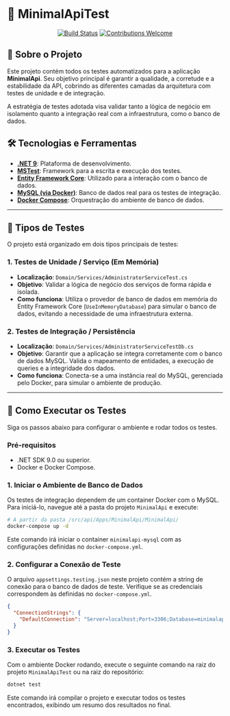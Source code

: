 # 🧪 MinimalApiTest

<p align="center">
  <a href="https://github.com/heviane/trilha-net-fundamentos-desafio/actions/workflows/dotnet-ci.yml"><img alt="Build Status" src="https://img.shields.io/github/actions/workflow/status/heviane/trilha-net-fundamentos-desafio/dotnet-ci.yml?branch=main&style=for-the-badge&label=CI"></a>
  <a href="../../../../.github/CONTRIBUTING.md"><img alt="Contributions Welcome" src="https://img.shields.io/badge/contributions-welcome-brightgreen.svg?style=for-the-badge"></a>
</p>

## 🎯 Sobre o Projeto

Este projeto contém todos os testes automatizados para a aplicação **MinimalApi**. Seu objetivo principal é garantir a qualidade, a corretude e a estabilidade da API, cobrindo as diferentes camadas da arquitetura com testes de unidade e de integração.

A estratégia de testes adotada visa validar tanto a lógica de negócio em isolamento quanto a integração real com a infraestrutura, como o banco de dados.

## 🛠️ Tecnologias e Ferramentas

- **[.NET 9](https://dotnet.microsoft.com/en-us/download)**: Plataforma de desenvolvimento.
- **[MSTest](https://learn.microsoft.com/pt-br/dotnet/core/testing/mstest-runner-intro)**: Framework para a escrita e execução dos testes.
- **[Entity Framework Core](https://learn.microsoft.com/pt-br/ef/core/)**: Utilizado para a interação com o banco de dados.
- **[MySQL (via Docker)](https://www.docker.com/products/docker-desktop/)**: Banco de dados real para os testes de integração.
- **[Docker Compose](https://docs.docker.com/compose/)**: Orquestração do ambiente de banco de dados.

---

## 🔬 Tipos de Testes

O projeto está organizado em dois tipos principais de testes:

### 1. Testes de Unidade / Serviço (Em Memória)

- **Localização**: `Domain/Services/AdministratorServiceTest.cs`
- **Objetivo**: Validar a lógica de negócio dos serviços de forma rápida e isolada.
- **Como funciona**: Utiliza o provedor de banco de dados em memória do Entity Framework Core (`UseInMemoryDatabase`) para simular o banco de dados, evitando a necessidade de uma infraestrutura externa.

### 2. Testes de Integração / Persistência

- **Localização**: `Domain/Services/AdministratorServiceTestDb.cs`
- **Objetivo**: Garantir que a aplicação se integra corretamente com o banco de dados MySQL. Valida o mapeamento de entidades, a execução de queries e a integridade dos dados.
- **Como funciona**: Conecta-se a uma instância real do MySQL, gerenciada pelo Docker, para simular o ambiente de produção.

---

## 🚀 Como Executar os Testes

Siga os passos abaixo para configurar o ambiente e rodar todos os testes.

### Pré-requisitos

- .NET SDK 9.0 ou superior.
- Docker e Docker Compose.

### 1. Iniciar o Ambiente de Banco de Dados

Os testes de integração dependem de um container Docker com o MySQL. Para iniciá-lo, navegue até a pasta do projeto `MinimalApi` e execute:

```bash
# A partir da pasta /src/api/Apps/MinimalApi/MinimalApi/
docker-compose up -d
```

Este comando irá iniciar o container `minimalapi-mysql` com as configurações definidas no `docker-compose.yml`.

### 2. Configurar a Conexão de Teste

O arquivo `appsettings.testing.json` neste projeto contém a string de conexão para o banco de dados de teste. Verifique se as credenciais correspondem às definidas no `docker-compose.yml`.

```json
{
  "ConnectionStrings": {
    "DefaultConnection": "Server=localhost;Port=3306;Database=minimalapi_test_db;Uid=test_user;Pwd=test_password;"
  }
}
```

### 3. Executar os Testes

Com o ambiente Docker rodando, execute o seguinte comando na raiz do projeto `MinimalApiTest` ou na raiz do repositório:

```bash
dotnet test
```

Este comando irá compilar o projeto e executar todos os testes encontrados, exibindo um resumo dos resultados no final.
